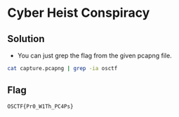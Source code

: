# Cyber Heist Conspiracy

## Solution

- You can just grep the flag from the given pcapng file.

```bash
cat capture.pcapng | grep -ia osctf
```

## Flag

```
OSCTF{Pr0_W1Th_PC4Ps}
```
